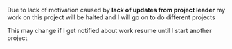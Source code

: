 Due to lack of motivation caused by **lack of updates from project leader** my work on this project will be halted and I will go on to do different projects

This may change if I get notified about work resume until I start another project
